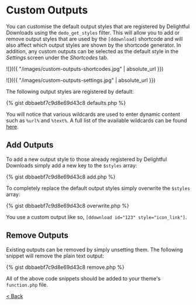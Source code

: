 # Custom Outputs

<p>You can customise the default output styles that are registered by Delightful Downloads using the <code>dedo_get_styles</code> filter. This will allow you to add or remove output styles that are used by the <code>&#91;ddownload&#93;</code> shortcode and will also affect which output styles are shown by the shortcode generator. In addition, any custom outputs can be selected as the default style in the <em>Settings</em> screen under the <em>Shortcodes</em> tab.</p>

![]({{ "/images/custom-outputs-shortcodes.jpg" | absolute_url }})

![]({{ "/images/custom-outputs-settings.jpg" | absolute_url }})

<p>The following output styles are registered by default:</p>

{% gist dbbaebf7c9d8e69d43c8 defaults.php %}

<p>You will notice that various wildcards are used to enter dynamic content such as <code>%url%</code> and <code>%text%</code>. A full list of the available wildcards can be found <a title="Wildcards" href="{{ "/documentation/wildcards" | absolute_url }}">here</a>.</p>

<h2>Add Outputs</h2>

<p>To add a new output style to those already registered by Delightful Downloads simply add a new key to the <code>$styles</code> array:</p>

{% gist dbbaebf7c9d8e69d43c8 add.php %}

<p>To completely replace the default output styles simply overwrite the <code>$styles</code> array:</p>

{% gist dbbaebf7c9d8e69d43c8 overwrite.php %}

<p>You use a custom output like so, <code>&#91;ddownload id="123" style="icon_link"&#93;</code>.</p>

<h2>Remove Outputs</h2>

<p>Existing outputs can be removed by simply unsetting them. The following snippet will remove the plain text output:</p>

{% gist dbbaebf7c9d8e69d43c8 remove.php %}

<p>All of the above code snippets should be added to your theme's <code>function.php</code> file.</p>

<a href="{{ site.github.url }}">&lt; Back</a>